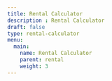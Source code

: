 ```yaml
---
title: Rental Calculator
description : Rental Calculator
draft: false
type: rental-calculator
menu:
  main:
    name: Rental Calculator
    parent: rental
    weight: 3
---
```


